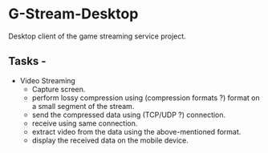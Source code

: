 # G-Stream-Desktop

Desktop client of the game streaming service project.

## Tasks -

- Video Streaming
    - Capture screen.
    - perform lossy compression using (compression formats ?) format on a small segment of the stream.
    - send the compressed data using (TCP/UDP ?) connection.
    - receive using same connection.
    - extract video from the data using the above-mentioned format.
    - display the received data on the mobile device.
